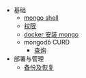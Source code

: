 * 基础
    * [mongo shell](base/mongo-shell)
    * [权限](base/auth)
    * [docker 安装 mongo](base/docker.md)
    * mongodb CURD
        * [查询](base/curd/find)
* 部署与管理
    * [备份及恢复](deployment-management/backup-restore.md)
        